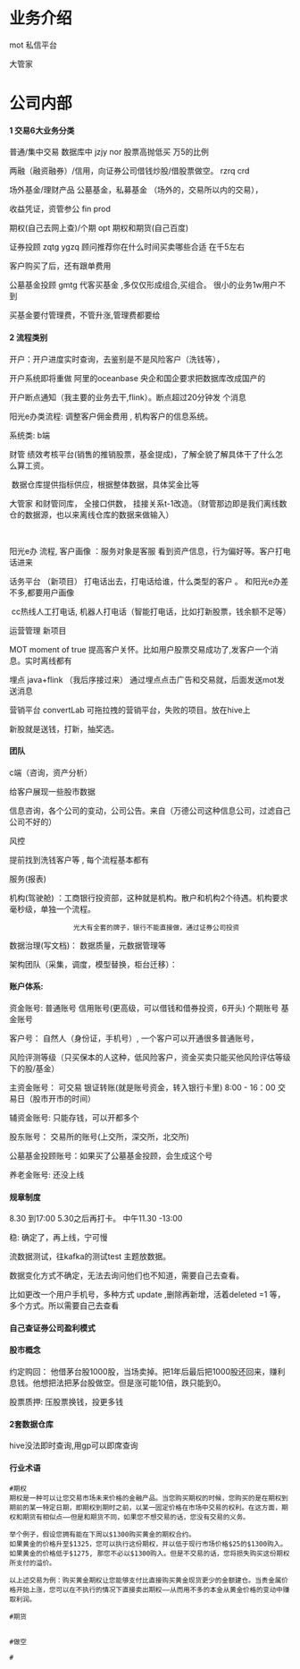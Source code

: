 

# 业务介绍

mot 私信平台

大管家



# 公司内部

#### 1 交易6大业务分类

普通/集中交易  数据库中 jzjy  nor  股票高抛低买   万5的比例



两融（融资融券）/信用，向证券公司借钱炒股/借股票做空。 rzrq  crd



场外基金/理财产品   公墓基金，私募基金 （场外的，交易所以内的交易），



收益凭证，资管参公  fin  prod 



期权(自己去网上查)/个期  opt  期权和期货(自己百度)





证券投顾  zqtg  ygzq  顾问推荐你在什么时间买卖哪些合适  在千5左右

客户购买了后，还有跟单费用



公墓基金投顾  gmtg  代客买基金  ,多仅仅形成组合,买组合。 很小的业务1w用户不到





买基金要付管理费，不管升涨,管理费都要给





#### 2 流程类别 

开户：开户进度实时查询，去鉴别是不是风险客户（洗钱等），

开户系统即将重做 阿里的oceanbase 央企和国企要求把数据库改成国产的

开户断点通知（我主要的业务去干,flink）。断点超过20分钟发 个消息



阳光e办类流程:  调整客户佣金费用 ,  机构客户的信息系统。



系统类: b端

财管             绩效考核平台(销售的推销股票，基金提成)，了解全貌了解具体干了什么怎么算工资。

​					数据仓库提供指标供应，根据整体数据，具体奖金比等

大管家        和财管同库， 全接口供数，  挂接关系t-1改造。（财管那边即是我们离线数仓的数据源，也以来离线仓库的数据来做输入）

​				   



阳光e办      流程,            客户画像 ：服务对象是客服   看到资产信息，行为偏好等。客户打电话进来

话务平台      （新项目） 打电话出去，打电话给谁，什么类型的客户  。 和阳光e办差不多,都要用户画像

​						cc热线人工打电话,    机器人打电话（智能打电话，比如打新股票，钱余额不足等）







运营管理      新项目

MOT      moment of true   提高客户关怀。比如用户股票交易成功了,发客户一个消息。实时离线都有

埋点       java+flink  （我后序接过来） 通过埋点点击广告和交易就，后面发送mot发送消息

营销平台  convertLab 可拖拉拽的营销平台，失败的项目。放在hive上







新股就是送钱，打新，抽奖选。 

#### 团队

c端（咨询，资产分析） 

给客户展现一些股市数据

信息咨询，各个公司的变动，公司公告。来自（万德公司这种信息公司，过滤自己公司不好的）



风控

提前找到洗钱客户等  ,    每个流程基本都有



服务(报表)



机构(驾驶舱) ：工商银行投资部，这种就是机构。散户和机构2个待遇。机构要求毫秒级，单独一个流程。

 					光大有全套的牌子，银行不能直接做，通过证券公司投资



数据治理(写文档)： 数据质量，元数据管理等



架构团队（采集，调度，模型替换，柜台迁移）：





#### 账户体系:

资金账号:   普通账号        信用账号(更高级，可以借钱和借券投资，6开头)    个期账号  基金账号



客户号：  自然人（身份证，手机号）, 一个客户可以开通很多普通账号， 

​				 风险评测等级（只买保本的人这种，低风险客户，资金买卖只能买他风险评估等级下的股/基金）

主资金账号： 可交易  银证转账(就是账号资金，转入银行卡里)    8:00 - 16：00 交易日（股市开市的时间）

辅资金账号:    只能存钱，可以开都多个

股东账号：        交易所的账号(上交所，深交所，北交所)

公墓基金投顾账号：如果买了公墓基金投顾，会生成这个号

养老金账号: 还没上线



#### 

#### 规章制度

8.30 到17:00  5.30之后再打卡。   中午11.30 -13:00 

稳:  确定了，再上线，宁可慢



流数据测试，往kafka的测试test 主题放数据。

数据变化方式不确定，无法去询问他们也不知道，需要自己去查看。

比如更改一个用户手机号，多种方式 update ,删除再新增，活着deleted =1 等，多个方式。所以需要自己去查看



#### 自己查证券公司盈利模式







#### 股市概念

约定购回： 他借茅台股1000股，当场卖掉。把1年后最后把1000股还回来，赚利息钱。他想把法把茅台股做空。但是涨可能10倍，跌只能到0。

股票质押: 压股票换钱，投更多钱







#### 2套数据仓库

hive没法即时查询,用gp可以即席查询



#### 行业术语

```mysql
#期权
期权是一种可以让您交易市场未来价格的金融产品。当您购买期权的时候，您购买的是在期权到期前的某一特定日期，即期权到期时之前，以某一固定价格在市场中交易的权利。在这方面，期权和期货有相似点——但是和期货不同，如果您不想交易的话，您没有交易的义务。

举个例子，假设您拥有能在下周以$1300购买黄金的期权合约。
如果黄金的价格升至$1325，您可以执行这份期权，并以低于现行市场价格$25的$1300购入。
如果黄金的价格低于$1275, 那您不必以$1300购入。但是不交易的话，您将损失购买这份期权所支付的溢价。

以上述交易为例：购买黄金期权让您能够支付比直接购买黄金现货更少的金额建仓。当贵金属价格开始上涨，您可以在不执行的情况下直接卖出期权——从而用不多的本金从黄金价格的变动中赚取利润。

#期货


#做空

#
```

